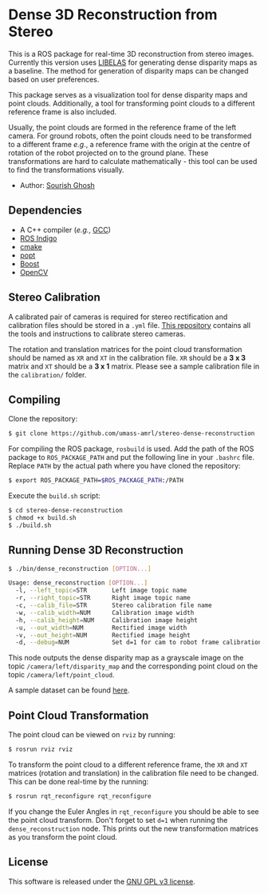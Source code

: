 # Dense 3D Reconstruction from Stereo

This is a ROS package for real-time 3D reconstruction from stereo images. Currently this version uses [LIBELAS](http://www.cvlibs.net/software/libelas/) 
for generating dense disparity maps as a baseline. The method for generation of disparity maps can be changed based on user preferences.

This package serves as a visualization tool for dense disparity maps and point clouds. Additionally, a tool for transforming point clouds to a different 
reference frame is also included. 

Usually, the point clouds are formed in the reference frame of the left camera. For ground robots, often the point clouds need to be transformed to 
a different frame *e.g.*, a reference frame with the origin at the centre of rotation of the robot projected on to the ground plane. These transformations are 
hard to calculate mathematically - this tool can be used to find the transformations visually.

- Author: [Sourish Ghosh](http://sourishghosh.com/)

## Dependencies

- A C++ compiler (*e.g.*, [GCC](http://gcc.gnu.org/))
- [ROS Indigo](http://wiki.ros.org/indigo/Installation/Ubuntu)
- [cmake](http://www.cmake.org/cmake/resources/software.html)
- [popt](http://freecode.com/projects/popt)
- [Boost](http://www.boost.org/)
- [OpenCV](https://github.com/opencv/opencv)

## Stereo Calibration

A calibrated pair of cameras is required for stereo rectification and calibration files should be stored in a `.yml` file. 
[This repository](https://github.com/sourishg/stereo-calibration) contains all the tools and instructions to calibrate stereo cameras.

The rotation and translation matrices for the point cloud transformation should be named as `XR` and `XT` in the calibration file. `XR` should be a **3 x 3** 
matrix and `XT` should be a **3 x 1** matrix. Please see a sample calibration file in the `calibration/` folder.

## Compiling

Clone the repository:

```bash
$ git clone https://github.com/umass-amrl/stereo-dense-reconstruction
```

For compiling the ROS package, `rosbuild` is used. Add the path of the ROS package to `ROS_PACKAGE_PATH` and put the following line in your `.bashrc` file. 
Replace `PATH` by the actual path where you have cloned the repository:

```bash
$ export ROS_PACKAGE_PATH=$ROS_PACKAGE_PATH:/PATH
```

Execute the `build.sh` script:

```bash
$ cd stereo-dense-reconstruction
$ chmod +x build.sh
$ ./build.sh
```

## Running Dense 3D Reconstruction

```bash
$ ./bin/dense_reconstruction [OPTION...]
```

```bash
Usage: dense_reconstruction [OPTION...]
  -l, --left_topic=STR       Left image topic name
  -r, --right_topic=STR      Right image topic name
  -c, --calib_file=STR       Stereo calibration file name
  -w, --calib_width=NUM      Calibration image width
  -h, --calib_height=NUM     Calibration image height
  -u, --out_width=NUM        Rectified image width
  -v, --out_height=NUM       Rectified image height
  -d, --debug=NUM            Set d=1 for cam to robot frame calibration
```

This node outputs the dense disparity map as a grayscale image on the topic `/camera/left/disparity_map` and the corresponding point cloud on the topic 
`/camera/left/point_cloud`.

A sample dataset can be found [here](https://greyhound.cs.umass.edu/owncloud/index.php/s/3g9AwCSkGi6LznK).

## Point Cloud Transformation

The point cloud can be viewed on `rviz` by running:

```bash
$ rosrun rviz rviz
```

To transform the point cloud to a different reference frame, the `XR` and `XT` matrices (rotation and translation) in the calibration file need to be changed. 
This can be done real-time by the running:

```bash
$ rosrun rqt_reconfigure rqt_reconfigure
```

If you change the Euler Angles in `rqt_reconfigure` you should be able to see the point cloud transform. Don't forget to set `d=1` when running the 
`dense_reconstruction` node. This prints out the new transformation matrices as you transform the point cloud.

## License

This software is released under the [GNU GPL v3 license](LICENSE).